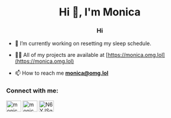 <h1 align="center">Hi 👋, I'm Monica</h1>
<h3 align="center">Hi</h3>

- 🔭 I’m currently working on resetting my sleep schedule.

- 👨‍💻 All of my projects are available at [https://monica.omg.lol](https://monica.omg.lol)

- 📫 How to reach me **monica@omg.lol**

<h3 align="left">Connect with me:</h3>
<p align="left">

<a href="https://instagram.com/monicaellerose" target="blank"><img align="center" src="https://raw.githubusercontent.com/rahuldkjain/github-profile-readme-generator/master/src/images/icons/Social/instagram.svg" alt="monicaellerose" height="30" width="40" /></a>
<a href="https://www.youtube.com/c/monicaellerose" target="blank"><img align="center" src="https://raw.githubusercontent.com/rahuldkjain/github-profile-readme-generator/master/src/images/icons/Social/youtube.svg" alt="monicaellerose" height="30" width="40" /></a>
<a href="https://discord.gg/N6YJSq7" target="blank"><img align="center" src="https://raw.githubusercontent.com/rahuldkjain/github-profile-readme-generator/master/src/images/icons/Social/discord.svg" alt="N6YJSq7" height="30" width="40" /></a>
</p>
